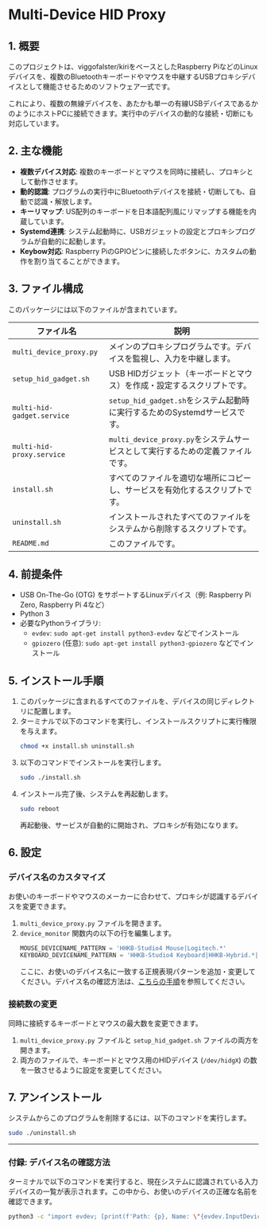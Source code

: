 # Multi-Device HID Proxy

## 1. 概要

このプロジェクトは、viggofalster/kiriをベースとしたRaspberry PiなどのLinuxデバイスを、複数のBluetoothキーボードやマウスを中継するUSBプロキシデバイスとして機能させるためのソフトウェア一式です。

これにより、複数の無線デバイスを、あたかも単一の有線USBデバイスであるかのようにホストPCに接続できます。実行中のデバイスの動的な接続・切断にも対応しています。

## 2. 主な機能

* **複数デバイス対応**: 複数のキーボードとマウスを同時に接続し、プロキシとして動作させます。
* **動的認識**: プログラムの実行中にBluetoothデバイスを接続・切断しても、自動で認識・解放します。
* **キーリマップ**: US配列のキーボードを日本語配列風にリマップする機能を内蔵しています。
* **Systemd連携**: システム起動時に、USBガジェットの設定とプロキシプログラムが自動的に起動します。
* **Keybow対応**: Raspberry PiのGPIOピンに接続したボタンに、カスタムの動作を割り当てることができます。

## 3. ファイル構成

このパッケージには以下のファイルが含まれています。

| ファイル名                      | 説明                                                              |
| ------------------------------- | ----------------------------------------------------------------- |
| `multi_device_proxy.py`         | メインのプロキシプログラムです。デバイスを監視し、入力を中継します。 |
| `setup_hid_gadget.sh`           | USB HIDガジェット（キーボードとマウス）を作成・設定するスクリプトです。 |
| `multi-hid-gadget.service`      | `setup_hid_gadget.sh`をシステム起動時に実行するためのSystemdサービスです。 |
| `multi-hid-proxy.service`       | `multi_device_proxy.py`をシステムサービスとして実行するための定義ファイルです。 |
| `install.sh`                    | すべてのファイルを適切な場所にコピーし、サービスを有効化するスクリプトです。 |
| `uninstall.sh`                  | インストールされたすべてのファイルをシステムから削除するスクリプトです。 |
| `README.md`                     | このファイルです。                                                |

## 4. 前提条件

* USB On-The-Go (OTG) をサポートするLinuxデバイス（例: Raspberry Pi Zero, Raspberry Pi 4など）
* Python 3
* 必要なPythonライブラリ:
    * `evdev`: `sudo apt-get install python3-evdev` などでインストール
    * `gpiozero` (任意): `sudo apt-get install python3-gpiozero` などでインストール

## 5. インストール手順

1. このパッケージに含まれるすべてのファイルを、デバイスの同じディレクトリに配置します。
2. ターミナルで以下のコマンドを実行し、インストールスクリプトに実行権限を与えます。
   ```bash
   chmod +x install.sh uninstall.sh
   ```
3. 以下のコマンドでインストールを実行します。
   ```bash
   sudo ./install.sh
   ```
4. インストール完了後、システムを再起動します。
   ```bash
   sudo reboot
   ```
   再起動後、サービスが自動的に開始され、プロキシが有効になります。

## 6. 設定

### デバイス名のカスタマイズ

お使いのキーボードやマウスのメーカーに合わせて、プロキシが認識するデバイスを変更できます。

1. `multi_device_proxy.py` ファイルを開きます。
2. `device_monitor` 関数内の以下の行を編集します。
   ```python
   MOUSE_DEVICENAME_PATTERN = 'HHKB-Studio4 Mouse|Logitech.*'
   KEYBOARD_DEVICENAME_PATTERN = 'HHKB-Studio4 Keyboard|HHKB-Hybrid.*|PFU.*'
   ```
   ここに、お使いのデバイス名に一致する正規表現パターンを追加・変更してください。デバイス名の確認方法は、[こちらの手順](#デバイス名の確認方法)を参照してください。

### 接続数の変更

同時に接続するキーボードとマウスの最大数を変更できます。

1. `multi_device_proxy.py` ファイルと `setup_hid_gadget.sh` ファイルの両方を開きます。
2. 両方のファイルで、キーボードとマウス用のHIDデバイス (`/dev/hidgX`) の数を一致させるように設定を変更してください。

## 7. アンインストール

システムからこのプログラムを削除するには、以下のコマンドを実行します。
```bash
sudo ./uninstall.sh
```

---

### 付録: デバイス名の確認方法

ターミナルで以下のコマンドを実行すると、現在システムに認識されている入力デバイスの一覧が表示されます。この中から、お使いのデバイスの正確な名前を確認できます。
```bash
python3 -c "import evdev; [print(f'Path: {p}, Name: \"{evdev.InputDevice(p).name}\"') for p in evdev.list_devices()]"

